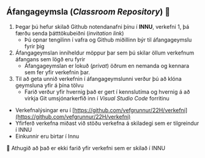 ## Áfangageymsla (_Classroom Repository_)  👋

1.  Þegar þú hefur skilað Github notendanafni þínu í **INNU**, verkefni 1, þá færðu senda þátttökubeiðni (_invitation link_) 
    * Þú opnar tengilinn í vafra og Github miðillinn býr til áfangageymslu fyrir þig
2. Áfangageymslan inniheldur möppur þar sem þú skilar öllum verkefnum áfangans sem lögð eru fyrir
   * Áfangageymslan er lokuð (_privat_) öðrum en nemanda og kennara sem fer yfir verkefnin þar.
3. Til að geta unnið verkefnin í áfangageymslunni verður þú að klóna geymsluna yfir á þína tölvu
   * Farið verður yfir hvernig það er gert í kennslutíma og hvernig á að virkja Git umsjónarkerfið inn í _Visual Studio Code_ forritinu

* Verkefnalýsingar eru í [https://github.com/vefgrunnur/22H/verkefni](https://github.com/vefgrunnur/22H/verkefni)
* Yfirferð verkefna miðast við stöðu verkefna á skiladegi sem er tilgreindur í INNU 
* Einkunnir eru birtar í Innu

🧙 Athugið að það er ekki farið yfir verkefni sem er skilað í INNU
